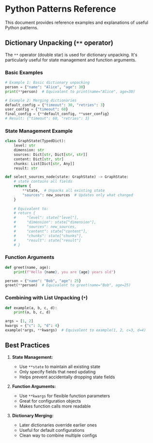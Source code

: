 # Python Patterns Reference

This document provides reference examples and explanations of useful Python patterns.

## Dictionary Unpacking (`**` operator)

The `**` operator (double star) is used for dictionary unpacking. It's particularly useful for state management and function arguments.

### Basic Examples

```python
# Example 1: Basic dictionary unpacking
person = {"name": "Alice", "age": 30}
print(**person)  # Equivalent to print(name="Alice", age=30)

# Example 2: Merging dictionaries
default_config = {"timeout": 30, "retries": 3}
user_config = {"timeout": 60}
final_config = {**default_config, **user_config}
# Result: {"timeout": 60, "retries": 3}
```

### State Management Example

```python
class GraphState(TypedDict):
    level: str
    dimension: str
    sources: Dict[str, Dict[str, str]]
    content: Dict[str, str]
    chunks: List[Dict[str, Any]]
    result: str

def select_sources_node(state: GraphState) -> GraphState:
    # state contains all fields
    return {
        **state,  # Unpacks all existing state
        "sources": new_sources  # Updates only what changed
    }
    
    # Equivalent to:
    # return {
    #     "level": state["level"],
    #     "dimension": state["dimension"],
    #     "sources": new_sources,
    #     "content": state["content"],
    #     "chunks": state["chunks"],
    #     "result": state["result"]
    # }
```

### Function Arguments

```python
def greet(name, age):
    print(f"Hello {name}, you are {age} years old")

person = {"name": "Bob", "age": 25}
greet(**person)  # Equivalent to greet(name="Bob", age=25)
```

### Combining with List Unpacking (`*`)

```python
def example(a, b, c, d):
    print(a, b, c, d)

args = [1, 2]
kwargs = {"c": 3, "d": 4}
example(*args, **kwargs)  # Equivalent to example(1, 2, c=3, d=4)
```

## Best Practices

1. **State Management:**
   - Use `**state` to maintain all existing state
   - Only specify fields that need updating
   - Helps prevent accidentally dropping state fields

2. **Function Arguments:**
   - Use `**kwargs` for flexible function parameters
   - Great for configuration objects
   - Makes function calls more readable

3. **Dictionary Merging:**
   - Later dictionaries override earlier ones
   - Useful for default configurations
   - Clean way to combine multiple configs 
